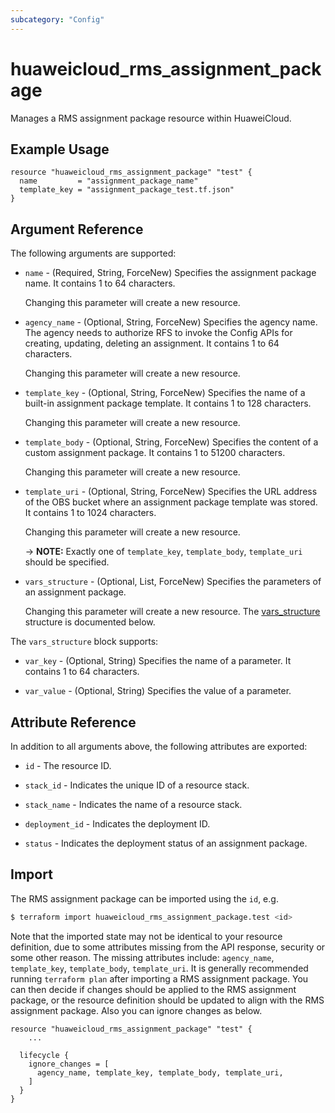 ```yaml
---
subcategory: "Config"
---
```


# huaweicloud_rms_assignment_package

Manages a RMS assignment package resource within HuaweiCloud.

## Example Usage

```hcl
resource "huaweicloud_rms_assignment_package" "test" {
  name         = "assignment_package_name"
  template_key = "assignment_package_test.tf.json"
}
```

## Argument Reference

The following arguments are supported:

* `name` - (Required, String, ForceNew) Specifies the assignment package name. It contains 1 to 64 characters.

  Changing this parameter will create a new resource.

* `agency_name` - (Optional, String, ForceNew) Specifies the agency name. The agency needs to authorize RFS to invoke
  the Config APIs for creating, updating, deleting an assignment. It contains 1 to 64 characters.

  Changing this parameter will create a new resource.

* `template_key` - (Optional, String, ForceNew) Specifies the name of a built-in assignment package template. It
  contains 1 to 128 characters.

  Changing this parameter will create a new resource.

* `template_body` - (Optional, String, ForceNew) Specifies the content of a custom assignment package. It contains 1 to
  51200 characters.

  Changing this parameter will create a new resource.

* `template_uri` - (Optional, String, ForceNew) Specifies the URL address of the OBS bucket where an assignment package
  template was stored. It contains 1 to 1024 characters.

  Changing this parameter will create a new resource.

  -> **NOTE:** Exactly one of `template_key`, `template_body`, `template_uri` should be specified.

* `vars_structure` - (Optional, List, ForceNew) Specifies the parameters of an assignment package.

  Changing this parameter will create a new resource.
The [vars_structure](#AssignmentPackage_VarStructure) structure is documented below.

<a name="AssignmentPackage_VarStructure"></a>
The `vars_structure` block supports:

* `var_key` - (Optional, String) Specifies the name of a parameter. It contains 1 to 64 characters.

* `var_value` - (Optional, String) Specifies the value of a parameter.

## Attribute Reference

In addition to all arguments above, the following attributes are exported:

* `id` - The resource ID.

* `stack_id` - Indicates the unique ID of a resource stack.

* `stack_name` - Indicates the name of a resource stack.

* `deployment_id` - Indicates the deployment ID.

* `status` - Indicates the deployment status of an assignment package.

## Import

The RMS assignment package can be imported using the `id`, e.g.

```bash
$ terraform import huaweicloud_rms_assignment_package.test <id>
```

Note that the imported state may not be identical to your resource definition, due to some attributes missing from the
API response, security or some other reason. The missing attributes include: `agency_name`, `template_key`,
`template_body`, `template_uri`. It is generally recommended running `terraform plan` after importing a RMS assignment
package. You can then decide if changes should be applied to the RMS assignment package, or the resource definition
should be updated to align with the RMS assignment package. Also you can ignore changes as below.

```hcl
resource "huaweicloud_rms_assignment_package" "test" {
    ...

  lifecycle {
    ignore_changes = [
      agency_name, template_key, template_body, template_uri,
    ]
  }
}
```
